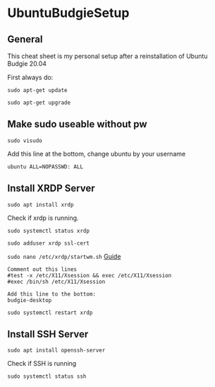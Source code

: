 # UbuntuBudgieSetup

## General
This cheat sheet is my personal setup after a reinstallation of Ubuntu Budgie 20.04

First always do:

`sudo apt-get update`

`sudo apt-get upgrade`

## Make sudo useable without pw

`sudo visudo`

Add this line at the bottom, change ubuntu by your username

`ubuntu ALL=NOPASSWD: ALL`


## Install XRDP Server

`sudo apt install xrdp`

Check if xrdp is running.

`sudo systemctl status xrdp`



`sudo adduser xrdp ssl-cert`

`sudo nano /etc/xrdp/startwm.sh` [Guide](https://froth-and-java.dev/posts/ubuntu-budgie-and-xrdp)

	Comment out this lines
	#test -x /etc/X11/Xsession && exec /etc/X11/Xsession
	#exec /bin/sh /etc/X11/Xsession
	
	Add this line to the bottom:
	budgie-desktop
	
`sudo systemctl restart xrdp`


## Install SSH Server
`sudo apt install openssh-server`

Check if SSH is running

`sudo systemctl status ssh`

